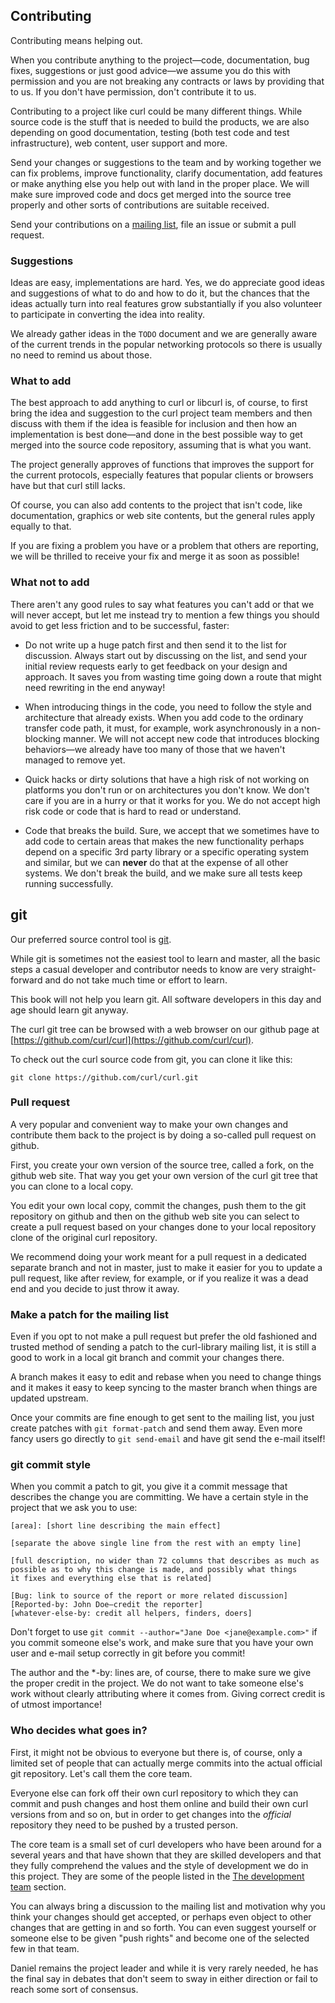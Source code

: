 ## Contributing

Contributing means helping out.

When you contribute anything to the project—code, documentation, bug fixes,
suggestions or just good advice—we assume you do this with permission and you
are not breaking any contracts or laws by providing that to us. If you don't
have permission, don't contribute it to us.

Contributing to a project like curl could be many different things. While
source code is the stuff that is needed to build the products, we are also
depending on good documentation, testing (both test code and test
infrastructure), web content, user support and more.

Send your changes or suggestions to the team and by working together we can
fix problems, improve functionality, clarify documentation, add features or
make anything else you help out with land in the proper place. We will make sure
improved code and docs get merged into the source tree properly and other
sorts of contributions are suitable received.

Send your contributions on a [mailing list](curl-comm.md), file an issue or
submit a pull request.

### Suggestions

Ideas are easy, implementations are hard. Yes, we do appreciate good ideas and
suggestions of what to do and how to do it, but the chances that the ideas
actually turn into real features grow substantially if you also volunteer to
participate in converting the idea into reality.

We already gather ideas in the `TODO` document and we are generally aware of
the current trends in the popular networking protocols so there is usually no
need to remind us about those.

### What to add

The best approach to add anything to curl or libcurl is, of course, to first
bring the idea and suggestion to the curl project team members and then
discuss with them if the idea is feasible for inclusion and then how an
implementation is best done—and done in the best possible way to get merged
into the source code repository, assuming that is what you want.

The project generally approves of functions that improves the support for the
current protocols, especially features that popular clients or browsers have
but that curl still lacks.

Of course, you can also add contents to the project that isn't code, like
documentation, graphics or web site contents, but the general rules apply
equally to that.

If you are fixing a problem you have or a problem that others are reporting, we
will be thrilled to receive your fix and merge it as soon as possible!

### What not to add

There aren't any good rules to say what features you can't add or that we will
never accept, but let me instead try to mention a few things you should avoid
to get less friction and to be successful, faster:

- Do not write up a huge patch first and then send it to the list for
  discussion. Always start out by discussing on the list, and send your
  initial review requests early to get feedback on your design and
  approach. It saves you from wasting time going down a route that might need
  rewriting in the end anyway!

- When introducing things in the code, you need to follow the style and
  architecture that already exists. When you add code to the ordinary transfer
  code path, it must, for example, work asynchronously in a non-blocking
  manner. We will not accept new code that introduces blocking behaviors—we
  already have too many of those that we haven't managed to remove yet.

- Quick hacks or dirty solutions that have a high risk of not working on
  platforms you don't run or on architectures you don't know. We don't care if
  you are in a hurry or that it works for you. We do not accept high risk code
  or code that is hard to read or understand.

- Code that breaks the build. Sure, we accept that we sometimes have to add
  code to certain areas that makes the new functionality perhaps depend on a
  specific 3rd party library or a specific operating system and similar, but
  we can **never** do that at the expense of all other systems. We don't break
  the build, and we make sure all tests keep running successfully.

## git

Our preferred source control tool is [git](https://git-scm.com/).

While git is sometimes not the easiest tool to learn and master, all the basic
steps a casual developer and contributor needs to know are very
straight-forward and do not take much time or effort to learn.

This book will not help you learn git. All software developers in this day and
age should learn git anyway.

The curl git tree can be browsed with a web browser on our github page at
[https://github.com/curl/curl](https://github.com/curl/curl).

To check out the curl source code from git, you can clone it like this:

    git clone https://github.com/curl/curl.git

### Pull request

A very popular and convenient way to make your own changes and contribute them
back to the project is by doing a so-called pull request on github.

First, you create your own version of the source tree, called a fork, on the
github web site. That way you get your own version of the curl git tree that
you can clone to a local copy.

You edit your own local copy, commit the changes, push them to the git
repository on github and then on the github web site you can select to create
a pull request based on your changes done to your local repository clone of
the original curl repository.

We recommend doing your work meant for a pull request in a dedicated separate
branch and not in master, just to make it easier for you to update a pull
request, like after review, for example, or if you realize it was a dead end and
you decide to just throw it away.

### Make a patch for the mailing list

Even if you opt to not make a pull request but prefer the old fashioned and
trusted method of sending a patch to the curl-library mailing list, it is
still a good to work in a local git branch and commit your changes there.

A branch makes it easy to edit and rebase when you need to change things and
it makes it easy to keep syncing to the master branch when things are updated
upstream.

Once your commits are fine enough to get sent to the mailing list, you just
create patches with `git format-patch` and send them away. Even more fancy
users go directly to `git send-email` and have git send the e-mail itself!

### git commit style

When you commit a patch to git, you give it a commit message that describes
the change you are committing. We have a certain style in the project that we
ask you to use:

    [area]: [short line describing the main effect]

    [separate the above single line from the rest with an empty line]

    [full description, no wider than 72 columns that describes as much as
    possible as to why this change is made, and possibly what things
    it fixes and everything else that is related]

    [Bug: link to source of the report or more related discussion]
    [Reported-by: John Doe—credit the reporter]
    [whatever-else-by: credit all helpers, finders, doers]

Don't forget to use `git commit --author="Jane Doe <jane@example.com>"` if you
commit someone else's work, and make sure that you have your own user and
e-mail setup correctly in git before you commit!

The author and the \*-by: lines are, of course, there to make sure we give the
proper credit in the project. We do not want to take someone else's work
without clearly attributing where it comes from. Giving correct credit is of
utmost importance!

### Who decides what goes in?

First, it might not be obvious to everyone but there is, of course, only a
limited set of people that can actually merge commits into the actual official
git repository. Let's call them the core team.

Everyone else can fork off their own curl repository to which they can commit
and push changes and host them online and build their own curl versions from
and so on, but in order to get changes into the *official* repository they need
to be pushed by a trusted person.

The core team is a small set of curl developers who have been around for a
several years and that have shown that they are skilled developers and that
they fully comprehend the values and the style of development we do in this
project. They are some of the people listed in the [The development
team](curl-devteam.md) section.

You can always bring a discussion to the mailing list and motivation why you
think your changes should get accepted, or perhaps even object to other
changes that are getting in and so forth. You can even suggest yourself or
someone else to be given "push rights" and become one of the selected few in
that team.

Daniel remains the project leader and while it is very rarely needed, he has
the final say in debates that don't seem to sway in either direction or fail
to reach some sort of consensus.

